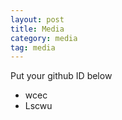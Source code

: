 ```yaml
---
layout: post 
title: Media 
category: media
tag: media
---
```


Put your github ID below

 * wcec
 * Lscwu

